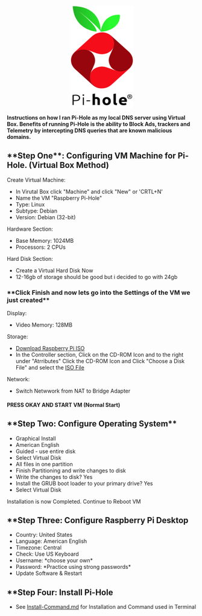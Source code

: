 <p align="center">
  <img src="https://raw.githubusercontent.com/pi-hole/graphics/refs/heads/master/Vortex/vortex_with_text.svg" alt="Pi-hole website" width="168" height="270">
  <br>

</p>
<p><strong> Instructions on how I ran Pi-Hole as my local DNS server using Virtual Box. Benefits of running Pi-Hole is the ability to Block Ads, trackers and Telemetry by intercepting DNS queries  that are known malicious domains.</strong></p>

<h2>**Step One**: Configuring VM Machine for Pi-Hole. (Virtual Box Method)</h2> 
<p></p>
 Create Virtual Machine: <ul style="list-style-type✏️"> 
        <li>In Virutal Box click "Machine" and click "New" or 'CRTL+N'</li>
        <li>Name the VM "Raspberry Pi-Hole"</li>
        <li>Type: Linux</li>
        <li>Subtype: Debian</li>
        <li>Version: Debian (32-bit)</li>
</ul>
Hardware Section:
    <ul style="list-style-type✏️">
        <li>Base Memory: 1024MB</li>
        <LI>Processors: 2 CPUs</LI>
    </ul>
<p></p>
 Hard Disk Section:
    <ul style="list-style-type✏️">
        <li>Create a Virtual Hard Disk Now</li>
        <li>12-16gb of storage should be good but i decided to go with 24gb</li>
    </ul>
    <P><h3>**Click Finish and now lets go into the Settings of the VM we just created**</h3></P>
    <p></p>
  Display:
    <ul style="list-style-type✏️">
        <li>Video Memory: 128MB</li>
    </ul>
  Storage:
   <ul style="list-style-type✏️">
       <li><a href=https://download.raspberrypi.org/rpd_x86_latest">Download Raspberry Pi ISO</a></li>
       <li>In the Controller section, Click on the CD-ROM Icon and to the right under "Atrributes" Click the CD-ROM Icon and Click "Choose a Disk File" and select the <a href=https://download.raspberrypi.org/rpd_x86_latest">ISO File</a> </li>
   </ul>
<p></p>
 Network:
 <ul style="list-style-type✏️">
     <li>Switch Netwwork from NAT to Bridge Adapter</li>
 </ul>
<p><h4>PRESS OKAY AND START VM (Normal Start)</h4></p>

<h2>**Step Two: Configure Operating System**</h2>
 <p></p>
   <ul style="list-style-type✏️">
     <li>Graphical Install</li>
     <li>American English</li>
     <li>Guided - use entire disk</li>
     <li>Select Virtual Disk</li>
     <li>All files in one partition</li>
     <li>Finish Partitioning and write changes to disk</li>
     <li>Write the changes to disk? Yes</li>
     <li>Install the GRUB boot loader to your primary drive? Yes</li>
     <li>Select Virtual Disk</li>
   </ul>
  <p>Installation is now Completed. Continue to Reboot VM</p>
  
 <h2>**Step Three: Configure Raspberry Pi Desktop</h2>
   <ul style="list-style-type✏️">
     <li>Country: United States</li>
     <li>Language: American English</li>
     <li>Timezone: Central</li>
     <li>Check: Use US Keyboard</li>
     <li>Username: *choose your own*</li>
     <li>Password: *Practice using strong passwords*</li>
     <li>Update Software & Restart</li>
   </ul>
<p><h2>**Step Four: Install Pi-Hole</h2></p>
  <ul style="list-style-type✏️">
    <li>See <a href=https://github.com/braylonbray/Running-Pi-Hole-on-VM-Virtual-Box-/blob/main/Install-command.md">Install-Command.md</a> for Installation and Command used in Terminal</li>
     

    
   
